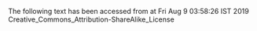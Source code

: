 The following text has been accessed from at Fri Aug 9 03:58:26 IST 2019
Creative_Commons_Attribution-ShareAlike_License
